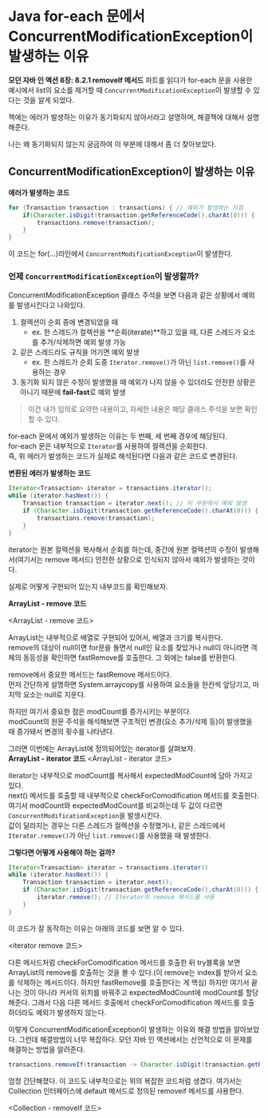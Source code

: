 # Java for-each 문에서 ConcurrentModificationException이 발생하는 이유

**모던 자바 인 액션 8장: 8.2.1 removeIf 메서드** 파트를 읽다가
for-each 문을 사용한 예시에서 list의 요소를 제거할 때 `ConcurrentModificationException`이 발생할 수 있다는 것을 알게 되었다.  

책에는 에러가 발생하는 이유가 동기화되지 않아서라고 설명하며, 해결책에 대해서 설명해준다.  


나는 왜 동기화되지 않는지 궁금하여 이 부분에 대해서 좀 더 찾아보았다.


## ConcurrentModificationException이 발생하는 이유

**에러가 발생하는 코드**
```java
for (Transaction transaction : transactions) { // 예외가 발생하는 지점
    if(Character.isDigit(transaction.getReferenceCode().charAt(0))) {
        transactions.remove(transaction);
    }
}
```
이 코드는 for(...)라인에서 `ConcurrentModificationException`이 발생한다.  

### 언제 `ConcurrentModificationException`이 발생할까?

ConcurrentModificationException 클래스 주석을 보면 다음과 같은 상황에서 예외를 발생시킨다고 나와있다.

1. 컬렉션이 순회 중에 변경되었을 때
   - ex. 한 스레드가 컬렉션을 **순회(iterate)**하고 있을 때, 다른 스레드가 요소를 추가/삭제하면 예외 발생 가능
2. 같은 스레드라도 규칙을 어기면 예외 발생 
   - ex. 한 스레드가 순회 도중 `Iterator.remove()`가 아닌 `list.remove()`를 사용하는 경우
3. 동기화 되지 않은 수정이 발생했을 때 예외가 나지 않을 수 있더라도 안전한 상황은 아니기 때문에 **fail-fast**로 예외 발생

> 이건 내가 임의로 요약한 내용이고, 자세한 내용은 해당 클래스 주석을 보면 확인할 수 있다.

for-each 문에서 예외가 발생하는 이유는 두 번째, 세 번째 경우에 해당된다.  
for-each 문은 내부적으로 `Iterator`를 사용하여 컬렉션을 순회한다.  
즉, 위 에러가 발생하는 코드가 실제로 해석된다면 다음과 같은 코드로 변경된다.

**변환된 에러가 발생하는 코드**
```java
Iterator<Transaction> iterator = transactions.iterator();
while (iterator.hasNext()) { 
    Transaction transaction = iterator.next(); // 이 부분에서 예외 발생
    if (Character.isDigit(transaction.getReferenceCode().charAt(0))) {
        transactions.remove(transaction); 
    }
}
```
iterator는 원본 컬렉션을 복사해서 순회를 하는데, 중간에 원본 컬렉션의 수정이 발생해서(여기서는 remove 메서드) 안전한 상황으로 인식되지 않아서 예외가 발생하는 것이다.  

실제로 어떻게 구현되어 있는지 내부코드를 확인해보자.

**ArrayList - remove 코드**

<ArrayList - remove 코드>

ArrayList는 내부적으로 배열로 구현되어 있어서, 배열과 크기를 복사한다.  
remove의 대상이 null이면 for문을 돌면서 null인 요소를 찾았거나 null이 아니라면 객체의 동등성을 확인하면 fastRemove를 호출한다. 그 외에는 false를 반환한다.  

remove에서 중요한 메서드는 fastRemove 메서드이다.  
먼저 간단하게 설명하면 System.arraycopy를 사용하여 요소들을 한칸씩 앞당기고, 마지막 요소는 null로 지운다.  

하지만 여기서 중요한 점은 modCount를 증가시키는 부분이다.  
modCount의 원문 주석을 해석해보면 구조적인 변경(요소 추가/삭제 등)이 발생했을 때 증가돼서 변경의 횟수를 나타낸다.  


그러면 이번에는 ArrayList에 정의되어있는 iterator를 살펴보자.  
**ArrayList - iterator 코드**
<ArrayList - iterator 코드>

iterator는 내부적으로 modCount를 복사해서 expectedModCount에 담아 가지고 있다.  
next() 메서드를 호출할 때 내부적으로 checkForComodification 메서드를 호출한다.
여기서 modCount와 expectedModCount를 비교하는데 두 값이 다르면 `ConcurrentModificationException`을 발생시킨다.  
값이 달라지는 경우는 다른 스레드가 컬렉션을 수정했거나, 같은 스레드에서 `Iterator.remove()`가 아닌 `list.remove()`를 사용했을 때 발생한다.


**그렇다면 어떻게 사용해야 하는 걸까?**

```java
Iterator<Transaction> iterator = transactions.iterator()
while (iterator.hasNext()) {
    Transaction transaction = iterator.next();
    if (Character.isDigit(transaction.getReferenceCode().charAt(0))) {
        iterator.remove(); // Iterator의 remove 메서드를 사용
    }
}
```

이 코드가 잘 동작하는 이유는 아래의 코드를 보면 알 수 있다.

<iterator remove 코드>

다른 메서드처럼 checkForComodification 메서드를 호출한 뒤 try블록을 보면 ArrayList의 remove를 호출하는 것을 볼 수 있다.(이 remove는 index를 받아서 요소를 삭제하는 메서드이다. 하지만 fastRemove를 호출한다는 게 핵심)
하지만 여기서 끝나는 것이 아니라 커서의 위치를 바꿔주고 expectedModCount에 modCount를 할당해준다. 그래서 다음 다른 메서드 호출에서 checkForComodification 메서드를 호출하더라도 예외가 발생하지 않는다.


이렇게 ConcurrentModificationException이 발생하는 이유와 해결 방법을 알아보았다.
그런데 해결방법이 너무 복잡하다. 모던 자바 인 액션에서는 선언적으로 이 문제를 해결하는 방법을 알려준다. 

```java
transactions.removeIf(transaction -> Character.isDigit(transaction.getReferenceCode().charAt(0)));
```
엄청 간단해졌다. 
이 코드도 내부적으로는 위의 복잡한 코드처럼 생겼다. 여기서는 Collection 인터페이스에 default 메서드로 정의된 removeif 메서드를 사용한다.

<Collection - removeIf 코드>

